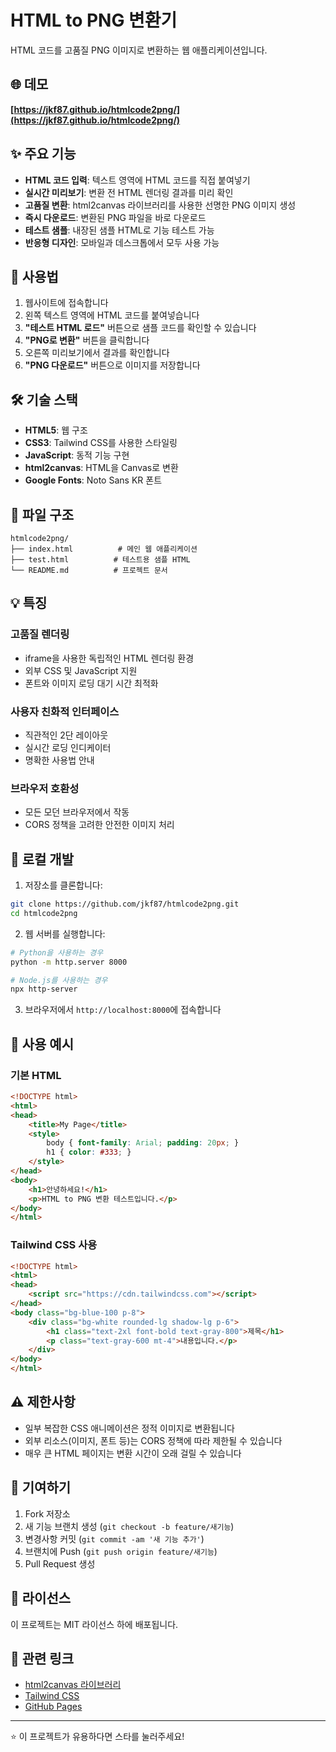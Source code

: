 # HTML to PNG 변환기

HTML 코드를 고품질 PNG 이미지로 변환하는 웹 애플리케이션입니다.

## 🌐 데모

**[https://jkf87.github.io/htmlcode2png/](https://jkf87.github.io/htmlcode2png/)**

## ✨ 주요 기능

- **HTML 코드 입력**: 텍스트 영역에 HTML 코드를 직접 붙여넣기
- **실시간 미리보기**: 변환 전 HTML 렌더링 결과를 미리 확인
- **고품질 변환**: html2canvas 라이브러리를 사용한 선명한 PNG 이미지 생성
- **즉시 다운로드**: 변환된 PNG 파일을 바로 다운로드
- **테스트 샘플**: 내장된 샘플 HTML로 기능 테스트 가능
- **반응형 디자인**: 모바일과 데스크톱에서 모두 사용 가능

## 🚀 사용법

1. 웹사이트에 접속합니다
2. 왼쪽 텍스트 영역에 HTML 코드를 붙여넣습니다
3. **"테스트 HTML 로드"** 버튼으로 샘플 코드를 확인할 수 있습니다
4. **"PNG로 변환"** 버튼을 클릭합니다
5. 오른쪽 미리보기에서 결과를 확인합니다
6. **"PNG 다운로드"** 버튼으로 이미지를 저장합니다

## 🛠️ 기술 스택

- **HTML5**: 웹 구조
- **CSS3**: Tailwind CSS를 사용한 스타일링
- **JavaScript**: 동적 기능 구현
- **html2canvas**: HTML을 Canvas로 변환
- **Google Fonts**: Noto Sans KR 폰트

## 📁 파일 구조

```
htmlcode2png/
├── index.html          # 메인 웹 애플리케이션
├── test.html          # 테스트용 샘플 HTML
└── README.md          # 프로젝트 문서
```

## 💡 특징

### 고품질 렌더링
- iframe을 사용한 독립적인 HTML 렌더링 환경
- 외부 CSS 및 JavaScript 지원
- 폰트와 이미지 로딩 대기 시간 최적화

### 사용자 친화적 인터페이스
- 직관적인 2단 레이아웃
- 실시간 로딩 인디케이터
- 명확한 사용법 안내

### 브라우저 호환성
- 모든 모던 브라우저에서 작동
- CORS 정책을 고려한 안전한 이미지 처리

## 🔧 로컬 개발

1. 저장소를 클론합니다:
```bash
git clone https://github.com/jkf87/htmlcode2png.git
cd htmlcode2png
```

2. 웹 서버를 실행합니다:
```bash
# Python을 사용하는 경우
python -m http.server 8000

# Node.js를 사용하는 경우
npx http-server
```

3. 브라우저에서 `http://localhost:8000`에 접속합니다

## 📝 사용 예시

### 기본 HTML
```html
<!DOCTYPE html>
<html>
<head>
    <title>My Page</title>
    <style>
        body { font-family: Arial; padding: 20px; }
        h1 { color: #333; }
    </style>
</head>
<body>
    <h1>안녕하세요!</h1>
    <p>HTML to PNG 변환 테스트입니다.</p>
</body>
</html>
```

### Tailwind CSS 사용
```html
<!DOCTYPE html>
<html>
<head>
    <script src="https://cdn.tailwindcss.com"></script>
</head>
<body class="bg-blue-100 p-8">
    <div class="bg-white rounded-lg shadow-lg p-6">
        <h1 class="text-2xl font-bold text-gray-800">제목</h1>
        <p class="text-gray-600 mt-4">내용입니다.</p>
    </div>
</body>
</html>
```

## ⚠️ 제한사항

- 일부 복잡한 CSS 애니메이션은 정적 이미지로 변환됩니다
- 외부 리소스(이미지, 폰트 등)는 CORS 정책에 따라 제한될 수 있습니다
- 매우 큰 HTML 페이지는 변환 시간이 오래 걸릴 수 있습니다

## 🤝 기여하기

1. Fork 저장소
2. 새 기능 브랜치 생성 (`git checkout -b feature/새기능`)
3. 변경사항 커밋 (`git commit -am '새 기능 추가'`)
4. 브랜치에 Push (`git push origin feature/새기능`)
5. Pull Request 생성

## 📄 라이선스

이 프로젝트는 MIT 라이선스 하에 배포됩니다.

## 🔗 관련 링크

- [html2canvas 라이브러리](https://html2canvas.hertzen.com/)
- [Tailwind CSS](https://tailwindcss.com/)
- [GitHub Pages](https://pages.github.com/)

---

⭐ 이 프로젝트가 유용하다면 스타를 눌러주세요!